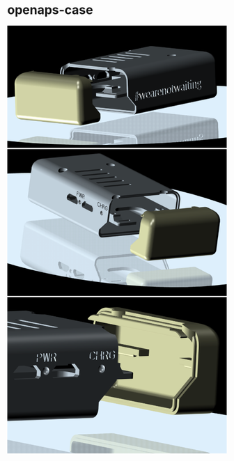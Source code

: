 # openaps-case
![Alt text](/images/image1.png?raw=true)
![Alt text](/images/image2.png?raw=true)
![Alt text](/images/image3.png?raw=true)

